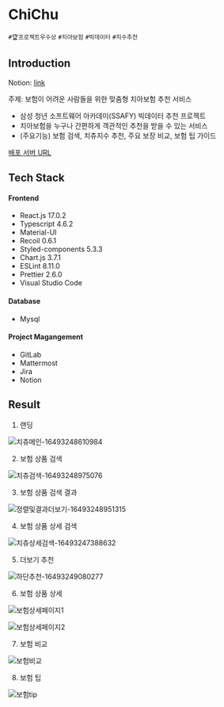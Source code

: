 # ChiChu

`#🏆프로젝트우수상` `#치아보험` `#빅데이터` `#지수추천`

## Introduction

Notion: [link](https://fabulous-snapper-f03.notion.site/332a40214da042efa4217cb63186cd16)

주제: 보험이 어려운 사람들을 위한 맞춤형 치아보험 추천 서비스

- 삼성 청년 소프트웨어 아카데미(SSAFY) 빅데이터 추천 프로젝트
-  치아보험을 누구나 간편하게 객관적인 추천을 받을 수 있는 서비스
-  (주요기능) 보험 검색, 치츄지수 추천, 주요 보장 비교, 보험 팁 가이드 

[배포 서버 URL](http://j6d206.p.ssafy.io/)

## Tech Stack

#### Frontend

- React.js 17.0.2
- Typescript 4.6.2
- Material-UI
- Recoil 0.6.1
- Styled-components 5.3.3
- Chart.js 3.7.1
- ESLint 8.11.0
- Prettier 2.6.0
- Visual Studio Code

#### Database

- Mysql

#### Project Magangement

- GitLab
- Mattermost
- Jira
- Notion

## Result

1. 랜딩

![치츄메인-16493248610984](https://user-images.githubusercontent.com/87461728/171789940-d4cce8af-f825-49be-afec-18f7747ee243.gif)

2. 보험 상품 검색

![치츄검색-16493248975076](https://user-images.githubusercontent.com/87461728/171790033-b82fe729-df91-4b3e-90a0-66363b2beb8d.gif)

3. 보험 상품 검색 결과

![정렬및결과더보기-16493248951315](https://user-images.githubusercontent.com/87461728/171790150-c43a15f9-8d47-49c3-a9ef-3d9e7ad3eebd.gif)



4. 보험 상품 상세 검색

![치츄상세검색-16493247388632](https://user-images.githubusercontent.com/87461728/171790173-de821813-077b-4837-a532-336ca4cea136.gif)

5. 더보기 추천

![하단추천-16493249080277](https://user-images.githubusercontent.com/87461728/171790290-ce561254-6181-4502-9603-655e0384be85.gif)

6. 보험 상품 상세

![보험상세페이지1](https://user-images.githubusercontent.com/87461728/171790405-b4fdb9ac-0f41-4848-ae63-94d7cc7620c3.gif)

![보험상세페이지2](https://user-images.githubusercontent.com/87461728/171790434-e1f7ff07-3f67-4fff-a33b-2d6c827cba64.gif)

7. 보험 비교

![보험비교](https://user-images.githubusercontent.com/87461728/171790484-be8dd34b-362c-45a6-beaa-a14d4ec6a170.gif)

8. 보험 팁

![보험tip](https://user-images.githubusercontent.com/87461728/171790586-be6f782f-f721-4a1a-84c0-ee550d331a9a.gif)